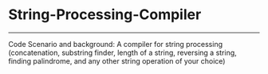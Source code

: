 # String-Processing-Compiler
---------------------------------------------------------------------------------------------------
Code Scenario and background: A compiler for string processing (concatenation, substring finder, length of a string, reversing a string, finding palindrome, and any other string operation of your choice) 
